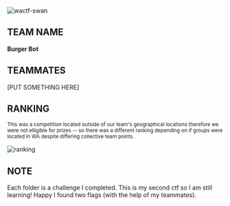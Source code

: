 ![wactf-swan](https://user-images.githubusercontent.com/30396122/205560818-f63d804b-abcc-400e-b341-d3ba00e845e3.png)

## TEAM NAME 
**Burger Bot**

## TEAMMATES 
[PUT SOMETHING HERE] 

## RANKING 
<sub>This was a competition located outside of our team's geographical locations therefore we were not elligible for prizes -- so there was a different ranking depending on if groups were located in WA despite differing collective team points.</sub> 

![ranking](https://user-images.githubusercontent.com/30396122/205560876-1e70946a-620b-4ae8-a10d-4e65053a4ef8.jpg)

## NOTE 
Each folder is a challenge I completed. This is my second ctf so I am still learning! Happy I found two flags (with the help of my teammates). 
